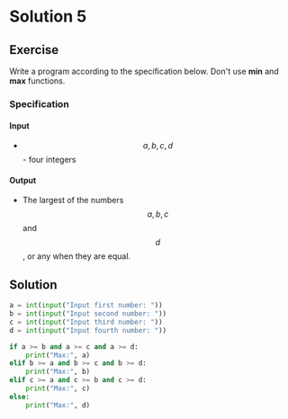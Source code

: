# Solution 5

## Exercise

Write a program according to the specification below. Don't use **min** and **max** functions.

### Specification

#### Input

* $$a, b, c, d$$ - four integers

#### Output

* The largest of the numbers $$a, b, c$$ and $$d$$, or any when they are equal.

## Solution

```python
a = int(input("Input first number: "))
b = int(input("Input second number: "))
c = int(input("Input third number: "))
d = int(input("Input fourth number: "))

if a >= b and a >= c and a >= d:
    print("Max:", a)
elif b >= a and b >= c and b >= d:
    print("Max:", b)
elif c >= a and c >= b and c >= d:
    print("Max:", c)
else:
    print("Max:", d)
```
